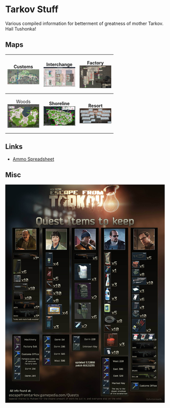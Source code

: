 # Tarkov Stuff
Various compiled information for betterment of greatness of mother Tarkov. Hail Tushonka!

## Maps
| <p align="center">Customs<br /><img src="images/Customs.jpg?raw=true" width="100" align="center"></p> | <p align="center">Interchange<br /><img src="images/Interchange.jpg?raw=true" width="100" align="center"></p> | <p align="center">Factory<br /><img src="images/Factory.jpg?raw=true" width="100" align="center"></p> | 
| ---------- |  ---------- |  ---------- |
| <p align="center">Woods<br /><img src="images/Woods.jpg?raw=true" width="100" align="center"></p> | <p align="center">**Shoreline**<br /><img src="images/Shoreline.jpg?raw=true" width="100" align="center"></p> | <p align="center">**Resort**<br /><img src="images/Resort.jpg?raw=true" width="100" align="center"></p> |

## Links

* [Ammo Spreadsheet](https://docs.google.com/spreadsheets/d/1-q1Yiof1FfGBlIoudl799BFyx_fMYEGt-TP2Itci4z0/)

## Misc
![](images/QuestItems.jpg)